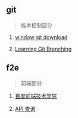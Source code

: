 
## git

> 版本控制部分

1. [window git download](https://git-scm.com/)

1. [Learning Git Branching](https://learngitbranching.js.org)

## f2e

> 前端部分

1. [百度前端技术学院](http://ife.baidu.com/)

1. [API 查询](http://ife.baidu.com/)
